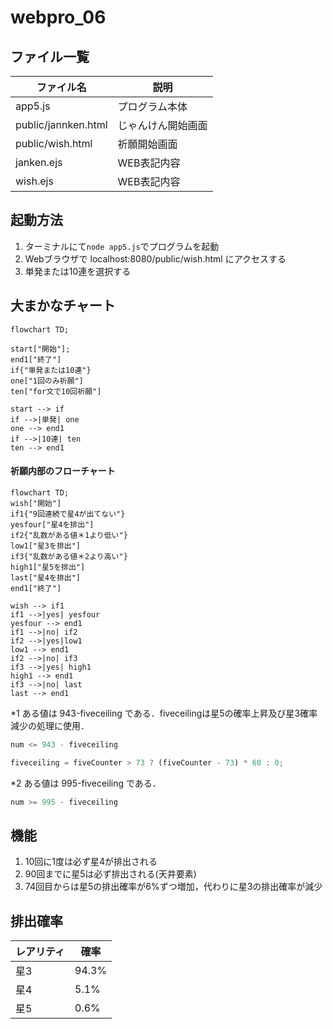 # webpro_06

## ファイル一覧
ファイル名 | 説明
-|-
app5.js | プログラム本体
public/jannken.html | じゃんけん開始画面
public/wish.html | 祈願開始画面
janken.ejs | WEB表記内容
wish.ejs | WEB表記内容

## 起動方法
1. ターミナルにて```node app5.js```でプログラムを起動
1. Webブラウザで
localhost:8080/public/wish.html
にアクセスする
1. 単発または10連を選択する

## 大まかなチャート
```mermaid
flowchart TD;

start["開始"];
end1["終了"]
if{"単発または10連"}
one["1回のみ祈願"]
ten["for文で10回祈願"]

start --> if
if -->|単発| one
one --> end1
if -->|10連| ten
ten --> end1
```
#### 祈願内部のフローチャート
```mermaid
flowchart TD;
wish["開始"]
if1{"9回連続で星4が出てない"}
yesfour["星4を排出"]
if2{"乱数がある値＊1より低い"}
low1["星3を排出"]
if3{"乱数がある値＊2より高い"}
high1["星5を排出"]
last["星4を排出"]
end1["終了"]

wish --> if1
if1 -->|yes| yesfour
yesfour --> end1
if1 -->|no| if2
if2 -->|yes|low1
low1 --> end1
if2 -->|no| if3
if3 -->|yes| high1
high1 --> end1
if3 -->|no| last
last --> end1
```
*1 ある値は 943-fiveceiling である．fiveceilingは星5の確率上昇及び星3確率減少の処理に使用．
```javascript
num <= 943 - fiveceiling
```
```javascript
fiveceiling = fiveCounter > 73 ? (fiveCounter - 73) * 60 : 0;
```
*2 ある値は 995-fiveceiling である．
```javascript
num >= 995 - fiveceiling
```

## 機能
1. 10回に1度は必ず星4が排出される
1. 90回までに星5は必ず排出される(天井要素)
1. 74回目からは星5の排出確率が6%ずつ増加，代わりに星3の排出確率が減少

## 排出確率
レアリティ |  確率
-|-
星3 | 94.3%
星4 | 5.1%
星5 | 0.6%
